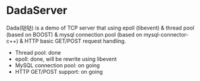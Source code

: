 DadaServer
==========

Dada(哒哒) is a demo of TCP server that using epoll (libevent) & thread pool (based on BOOST) & mysql connection pool (based on mysql-connector-c++) & HTTP basic GET/POST request handling.
 - Thread pool: done
 - epoll: done, will be rewrite using libevent
 - MySQL connection pool: on going
 - HTTP GET/POST support: on going
